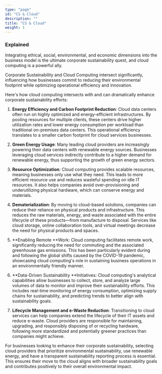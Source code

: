 ```yaml
---
type: "page"
id: "CS & Cloud"
description: ""
title: "CS & Cloud"
weight: 1
---
```


### Explained

Integrating ethical, social, environmental, and economic dimensions into the business model is the ultimate corporate sustainability quest, and cloud computing is a powerful ally.

Corporate Sustainability and Cloud Computing intersect significantly, influencing how businesses commit to reducing their environmental footprint while optimizing operational efficiency and innovation.

Here's how cloud computing intersects with and can dramatically enhance corporate sustainability efforts:

1. **Energy Efficiency and Carbon Footprint Reduction**: Cloud data centers often run on highly optimized and energy-efficient infrastructures. By pooling resources for multiple clients, these centers drive higher utilization rates and lower energy consumption per workload than traditional on-premises data centers. This operational efficiency translates to a smaller carbon footprint for cloud services businesses.

2. **Green Energy Usage**: Many leading cloud providers are increasingly powering their data centers with renewable energy sources. Businesses leveraging cloud services indirectly contribute to a higher demand for renewable energy, thus supporting the growth of green energy sectors.

3. **Resource Optimization**: Cloud computing provides scalable resources, meaning businesses only use what they need. This leads to more efficient resource use and reduces wasteful spending on idle IT resources. It also helps companies avoid over-provisioning and underutilizing physical hardware, which can conserve energy and materials.

4. **Dematerialization**: By moving to cloud-based solutions, companies can reduce their reliance on physical products and infrastructure. This reduces the raw materials, energy, and waste associated with the entire lifecycle of these products—from manufacture to disposal. Services like cloud storage, online collaboration tools, and virtual meetings decrease the need for physical products and spaces.

5. **Enabling Remote **Work: Cloud computing facilitates remote work, significantly reducing the need for commuting and the associated greenhouse gas emissions. This has been particularly evident during and following the global shifts caused by the COVID-19 pandemic, showcasing cloud computing's role in sustaining business operations in an environmentally friendly manner.

5. **Data-Driven Sustainability **Initiatives: Cloud computing's analytical capabilities allow businesses to collect, store, and analyze large volumes of data to monitor and improve their sustainability efforts. This includes real-time monitoring of energy consumption, optimizing supply chains for sustainability, and predicting trends to better align with sustainability goals.

6. **Lifecycle Management and e-Waste Reduction**: Transitioning to cloud services can help companies extend the lifecycle of their IT assets and reduce e-waste. Cloud providers are responsible for maintaining, upgrading, and responsibly disposing of or recycling hardware, following more standardized and potentially greener practices than companies might achieve.

For businesses looking to enhance their corporate sustainability, selecting cloud providers that prioritize environmental sustainability, use renewable energy, and have a transparent sustainability reporting process is essential. This ensures their move to the cloud aligns with broader sustainability goals and contributes positively to their overall environmental impact.


